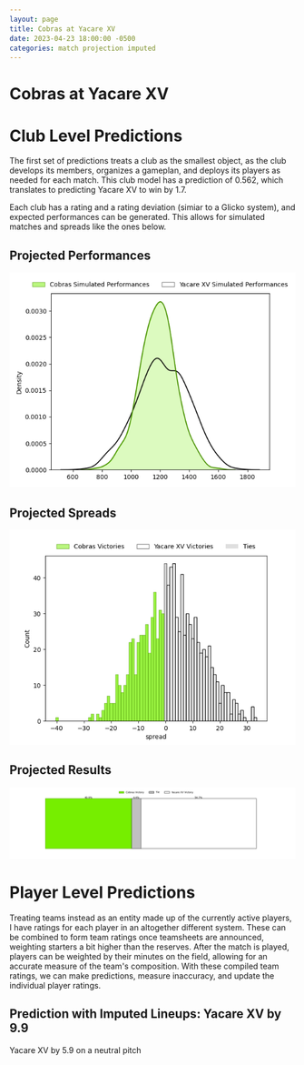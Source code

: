 ```yaml
---  
layout: page  
title: Cobras at Yacare XV  
date: 2023-04-23 18:00:00 -0500  
categories: match projection imputed  
---
```

# Cobras at Yacare XV

# Club Level Predictions


The first set of predictions treats a club as the smallest object, as the club develops its members, organizes a gameplan, and deploys its players as needed for each match. This club model has a prediction of 0.562, which translates to predicting Yacare XV to win by 1.7.

Each club has a rating and a rating deviation (simiar to a Glicko system), and expected performances can be generated. This allows for simulated matches and spreads like the ones below.
## Projected Performances


![Projected Performances](plots/performances_2023-04-23-YacareXV-Cobras.png)
## Projected Spreads


![Projected Spreads](plots/spreads_2023-04-23-YacareXV-Cobras.png)
## Projected Results


![Projected Results](plots/resultbar_2023-04-23-YacareXV-Cobras.png)
# Player Level Predictions


Treating teams instead as an entity made up of the currently active players, I have ratings for each player in an altogether different system. These can be combined to form team ratings once teamsheets are announced, weighting starters a bit higher than the reserves. After the match is played, players can be weighted by their minutes on the field, allowing for an accurate measure of the team's composition. With these compiled team ratings, we can make predictions, measure inaccuracy, and update the individual player ratings.
## Prediction with Imputed Lineups: Yacare XV by 9.9


Yacare XV by 5.9 on a neutral pitch

